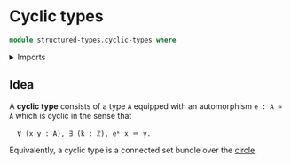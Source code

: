 # Cyclic types

```agda
module structured-types.cyclic-types where
```

<details><summary>Imports</summary>

```agda

```

</details>

## Idea

A **cyclic type** consists of a type `A` equipped with an automorphism
`e : A ≃ A` which is cyclic in the sense that

```text
  ∀ (x y : A), ∃ (k : ℤ), eᵏ x ＝ y.
```

Equivalently, a cyclic type is a connected set bundle over the
[circle](synthetic-homotopy-theory.circle.md).
